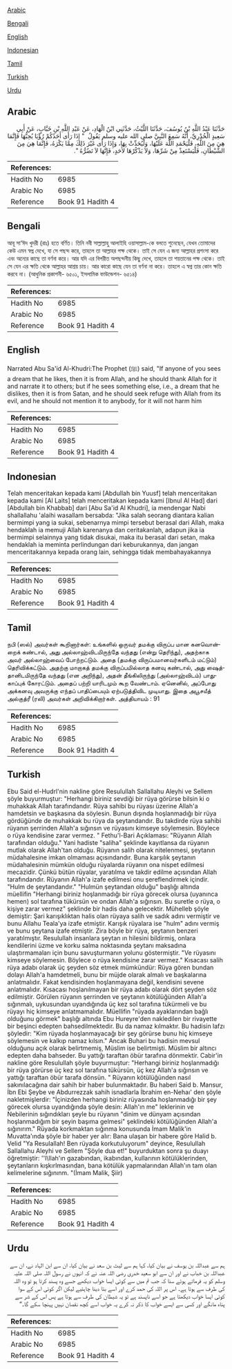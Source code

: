 [Arabic](#arabic)

[Bengali](#bengali)

[English](#english)

[Indonesian](#indonesian)

[Tamil](#tamil)

[Turkish](#turkish)

[Urdu](#urdu)

## Arabic


<div dir="rtl" lang="ar" style={{fontSize:'larger',backgroundColor:'#f8f9fa',padding:20}}>
حَدَّثَنَا عَبْدُ اللَّهِ بْنُ يُوسُفَ، حَدَّثَنَا اللَّيْثُ، حَدَّثَنِي ابْنُ الْهَادِ، عَنْ عَبْدِ اللَّهِ بْنِ خَبَّابٍ، عَنْ أَبِي سَعِيدٍ الْخُدْرِيِّ، أَنَّهُ سَمِعَ النَّبِيَّ صلى الله عليه وسلم يَقُولُ ‏ "‏ إِذَا رَأَى أَحَدُكُمْ رُؤْيَا يُحِبُّهَا فَإِنَّمَا هِيَ مِنَ اللَّهِ، فَلْيَحْمَدِ اللَّهَ عَلَيْهَا، وَلْيُحَدِّثْ بِهَا، وَإِذَا رَأَى غَيْرَ ذَلِكَ مِمَّا يَكْرَهُ، فَإِنَّمَا هِيَ مِنَ الشَّيْطَانِ، فَلْيَسْتَعِذْ مِنْ شَرِّهَا، وَلاَ يَذْكُرْهَا لأَحَدٍ، فَإِنَّهَا لاَ تَضُرُّهُ ‏"‏‏.‏
</div>
<div style={{backgroundColor:'#f8f9fa',padding:20, marginBottom: 10}}><table> <thead> <tr> <th>References:</th> <th></th> </tr> </thead> <tbody><tr><td>Hadith No</td><td>6985</td></tr><tr><td>Arabic No</td><td>6985</td></tr><tr><td>Reference</td><td>Book 91 Hadith 4</td></tr></tbody></table></div>

## Bengali


<div dir="ltr" lang="bn" style={{fontSize:'larger',backgroundColor:'#f8f9fa',padding:20}}>
আবূ সা‘ঈদ খুদরী (রাঃ) হতে বর্ণিত। তিনি নবী সাল্লাল্লাহু আলাইহি ওয়াসাল্লাম-কে বলতে শুনেছেন, যেখন তোমাদের কেউ এমন স্বপ্ন দেখে, যা সে পছন্দ করে, তাহলে তা আল্লাহর পক্ষ থেকে। তাই সে যেন এ জন্য আল্লাহর প্রশংসা করে এবং অন্যের কাছে তা বর্ণনা করে। আর যদি এর বিপরীত অপছন্দনীয় কিছু দেখে, তাহলে তা শয়তানের পক্ষ থেকে। তাই সে যেন এর ক্ষতি থেকে আল্লাহর আশ্রয় চায়। আর কারো কাছে যেন তা বর্ণনা না করে। তাহলে এ স্বপ্ন তার কোন ক্ষতি করবে না। (আধুনিক প্রকাশনী- ৬৫০১, ইসলামিক ফাউন্ডেশন- ৬৫১৪)
</div>
<div style={{backgroundColor:'#f8f9fa',padding:20, marginBottom: 10}}><table> <thead> <tr> <th>References:</th> <th></th> </tr> </thead> <tbody><tr><td>Hadith No</td><td>6985</td></tr><tr><td>Arabic No</td><td>6985</td></tr><tr><td>Reference</td><td>Book 91 Hadith 4</td></tr></tbody></table></div>

## English


<div dir="ltr" lang="en" style={{fontSize:'larger',backgroundColor:'#f8f9fa',padding:20}}>
Narrated Abu Sa'id Al-Khudri:The Prophet (ﷺ) said, "If anyone of you sees a dream that he likes, then it is from Allah, and he should thank Allah for it and narrate it to others; but if he sees something else, i.e., a dream that he dislikes, then it is from Satan, and he should seek refuge with Allah from its evil, and he should not mention it to anybody, for it will not harm him
</div>
<div style={{backgroundColor:'#f8f9fa',padding:20, marginBottom: 10}}><table> <thead> <tr> <th>References:</th> <th></th> </tr> </thead> <tbody><tr><td>Hadith No</td><td>6985</td></tr><tr><td>Arabic No</td><td>6985</td></tr><tr><td>Reference</td><td>Book 91 Hadith 4</td></tr></tbody></table></div>

## Indonesian


<div dir="ltr" lang="id" style={{fontSize:'larger',backgroundColor:'#f8f9fa',padding:20}}>
Telah menceritakan kepada kami [Abdullah bin Yuusf] telah menceritakan kepada kami [Al Laits] telah menceritakan kepada kami [Ibnul Al Had] dari [Abdullah bin Khabbab] dari [Abu Sa'id Al Khudri], ia mendengar Nabi shallallahu 'alaihi wasallam bersabda: "Jika salah seorang diantara kalian bermimpi yang ia sukai, sebenarnya mimpi tersebut berasal dari Allah, maka hendaklah ia memuji Allah karenanya dan ceritakanlah, adapun jika ia bermimpi selainnya yang tidak disukai, maka itu berasal dari setan, maka hendaklah ia meminta perlindungan dari keburukannya, dan jangan menceritakannya kepada orang lain, sehingga tidak membahayakannya
</div>
<div style={{backgroundColor:'#f8f9fa',padding:20, marginBottom: 10}}><table> <thead> <tr> <th>References:</th> <th></th> </tr> </thead> <tbody><tr><td>Hadith No</td><td>6985</td></tr><tr><td>Arabic No</td><td>6985</td></tr><tr><td>Reference</td><td>Book 91 Hadith 4</td></tr></tbody></table></div>

## Tamil


<div dir="ltr" lang="ta" style={{fontSize:'larger',backgroundColor:'#f8f9fa',padding:20}}>
நபி (ஸல்) அவர்கள் கூறினார்கள்: உங்களில் ஒருவர் தமக்கு விருப்ப மான கனவொன்றைக் கண்டால், அது அல்லாஹ்விடமிருந்தே வந்தது (என்று தெரிந்து), அதற்காக அவர் அல்லாஹ்வைப் போற்றட்டும். அதை (தமக்கு விருப்பமானவர்களிடம் மட்டும்) தெரிவிக்கட்டும். அதற்கு மாறாகத் தமக்கு விருப்பமில்லாத கனவு கண்டால், அது ஷைத்தானிடமிருந்தே வந்தது (என அறிந்து), அதன் தீங்கிலிருந்து (அல்லாஹ்விடம்) பாதுகாப்புக் கோரட்டும். அதைப் பற்றி யாரிடமும் கூற வேண்டாம். ஏனெனில், அப்போது அக்கனவு அவருக்கு எந்தப் பாதிப்பையும் ஏற்படுத்திவிட முடியாது. இதை அபூசயீத் அல்குத்ரீ (ரலி) அவர்கள் அறிவிக்கிறார்கள். அத்தியாயம் : 91
</div>
<div style={{backgroundColor:'#f8f9fa',padding:20, marginBottom: 10}}><table> <thead> <tr> <th>References:</th> <th></th> </tr> </thead> <tbody><tr><td>Hadith No</td><td>6985</td></tr><tr><td>Arabic No</td><td>6985</td></tr><tr><td>Reference</td><td>Book 91 Hadith 4</td></tr></tbody></table></div>

## Turkish


<div dir="ltr" lang="tr" style={{fontSize:'larger',backgroundColor:'#f8f9fa',padding:20}}>
Ebu Said el-Hudrl'nin nakline göre Resulullah Sallallahu Aleyhi ve Sellem şöyle buyurmuştur: "Herhangi biriniz sevdiği bir rüya görürse bilsin ki o muhakkak Allah tarafındandır. Rüya sahibi bu rüyası üzerine Allah'a hamdetsin ve başkasına da söylesin. Bunun dışında hoşlanmadığı bir rüya gördüğünde de muhakkak bu rüya da şeytandandır. Bu takdirde rüya sahibi rüyanın şerrinden Allah'a sığınsın ve rüyasını kimseye söylemesin. Böylece o rüya kendisine zarar vermez. " Fethu'l-Bari Açıklaması: "Rüyanın Allah tarafından olduğu." Yani hadiste "saliha" şeklinde kayıtlansa da rüyanın mutlak olarak Allah'tan olduğu. Rüyanın salih olarak nitelenmesi, şeytanın müdahalesine imkan olmaması açısındandır. Buna karşılık şeytanın müdahalesinin mümkün olduğu rüyalarda rüyanın ona nispet edilmesi mecazidir. Çünkü bütün rüyalar, yaratılma ve takdir edilme açısından Allah tarafındandır. Rüyanın Allah'a izafe edilmesi onu şereflendirmek içindir. "Hulm de şeytandandır." "Hulmün şeytandan olduğu" başlığı altında müellifin "Herhangi biriniz hoşlanmadığı bir rüya görecek olursa (uyanınca hemen) sol tarafına tükürsün ve ondan Allah'a sığınsın. Bu suretle o rüya, o kişiye zarar vermez" şeklinde bir hadis daha gelecektir. Mühelleb şöyle demiştir: Şari karışıklıktan halis olan rüyaya salih ve sadık adını vermiştir ve bunu Allahu Teala'ya izafe etmiştir. Karışık rüyalara ise "hulm" adını vermiş ve bunu şeytana izafe etmiştir. Zira böyle bir rüya, şeytanın benzeri yaratılmıştır. Resulullah insanlara şeytan ın hilesini bildirmiş, onlara kendilerini üzme ve korku salma noktasında şeytanı maksadına ulaştırmamaları için bunu savuşturmanın yolunu göstermiştir. "Ve rüyasını kimseye söylemesin. Böylece o rüya kendisine zarar vermez." Kısacası salih rüya adabı olarak üç şeyden söz etmek mümkündür: Rüya gören bundan dolayı Allah'a hamdetmeli, bunu bir müjde olarak almalı ve başkalarına anlatmalıdır. Fakat kendisinden hoşlanmayana değil, kendisini sevene anlatmalıdır. Kısacası hoşlanılmayan bir rüya adabı olarak dört şeyden söz edilmiştir. Görülen rüyanın şerrinden ve şeytanın kötülüğünden Allah'a sığınmalı, uykusundan uyandığında üç kez sol tarafına tükürmeli ve bu rüyayı hiç kimseye anlatmamalıdır. Müellifin "rüyada ayaklarından bağlı olduğunu görmek" başlığı altında Ebu Hureyre'den nakledilen bir rivayette bir beşinci edepten bahsedilmektedir. Bu da namaz kılmaktır. Bu hadisin lafzı şöyledir: "Kim rüyada hoşlanmayacağı bir şey görürse bunu hiç kimseye söylemesin ve kalkıp namaz kılsın." Ancak Buhari bu hadisin mevsul olduğunu açık olarak belirtmemiş, Müslim ise belirtmişti. Müslim bir altıncı edepten daha bahseder. Bu yattığı taraftan öbür tarafına dönmektir. Cabir'in nakline göre Resulullah şöyle buyurmuştur: "Herhangi biriniz hoşlanmadığı bir rüya görürse üç kez sol tarafına tükürsün, üç kez Allah'a sığınsın ve yattığı taraftan öbür tarafa dönsün. " Rüyanın kötülüğünden nasıl sakınılacağına dair sahih bir haber bulunmaktadır. Bu haberi Said b. Mansur, İbn Ebi Şeybe ve Abdurrezzak sahih isnadlarla İbrahim en-Nehaı' den şöyle nakletmişlerdir: "İçinizden herhangi biriniz rüyasında hoşlanmadığı bir şey görecek olursa uyandığında şöyle desin: Allah'ın me" leklerinin ve Nebilerinin sığındıkları şeyle bu rüyanın "dinim ve dünyam açısından hoşlanmadığım bir şeyin başıma gelmesi" şeklindeki kötülüğünden Allah'a sığınırım." Rüyada korkmaktan sığınma konusunda İmam Malik'in Muvatta'ında şöyle bir haber yer alır: Bana ulaşan bir habere göre Halid b. Velid "Ya Resulallah! Ben rüyada korkutuluyorum" deyince, ResuluIlah Sallallahu Aleyhi ve Sellem "Şöyle dua et!" buyurduktan sonra şu duayı öğretmiştir: ''l\llah'ın gazabından, ikabından, kullarının kötülüklerinden, şeytanların kışkırlmasından, bana kötülük yapmalarından Allah'ın tam olan kelimelerine sığınınm. "(İmam Malik, Şiir)
</div>
<div style={{backgroundColor:'#f8f9fa',padding:20, marginBottom: 10}}><table> <thead> <tr> <th>References:</th> <th></th> </tr> </thead> <tbody><tr><td>Hadith No</td><td>6985</td></tr><tr><td>Arabic No</td><td>6985</td></tr><tr><td>Reference</td><td>Book 91 Hadith 4</td></tr></tbody></table></div>

## Urdu


<div dir="rtl" lang="ur" style={{fontSize:'larger',backgroundColor:'#f8f9fa',padding:20}}>
ہم سے عبداللہ بن یوسف نے بیان کیا، کہا ہم سے لیث بن سعد نے بیان کیا، ان سے ابن الہاد نے، ان سے عبداللہ بن خباب نے اور ان سے ابو سعید خدری رضی اللہ عنہ نے کہ انہوں نے رسول اللہ صلی اللہ علیہ وسلم کو یہ فرماتے ہوئے سنا کہ جب تم میں سے کوئی ایسا خواب دیکھے جسے وہ پسند کرتا ہو تو وہ اللہ کی طرف سے ہوتا ہے۔ اس پر اللہ کی حمد کرے اور اسے بتا دینا چاہئیے لیکن اگر کوئی اس کے سوا کوئی ایسا خواب دیکھتا ہے جو اسے ناپسند ہے تو یہ شیطان کی طرف سے ہوتا ہے پس اس کے شر سے پناہ مانگے اور کسی سے ایسے خواب کا ذکر نہ کرے یہ خواب اسے کچھ نقصان نہیں پہنچا سکے گا۔“
</div>
<div style={{backgroundColor:'#f8f9fa',padding:20, marginBottom: 10}}><table> <thead> <tr> <th>References:</th> <th></th> </tr> </thead> <tbody><tr><td>Hadith No</td><td>6985</td></tr><tr><td>Arabic No</td><td>6985</td></tr><tr><td>Reference</td><td>Book 91 Hadith 4</td></tr></tbody></table></div>